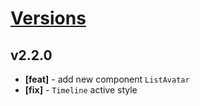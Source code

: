 # [Versions](https://github.com/Tracktor/design-system/releases)

## v2.2.0
- **[feat]** - add new component `ListAvatar`
- **[fix]** - `Timeline` active style
